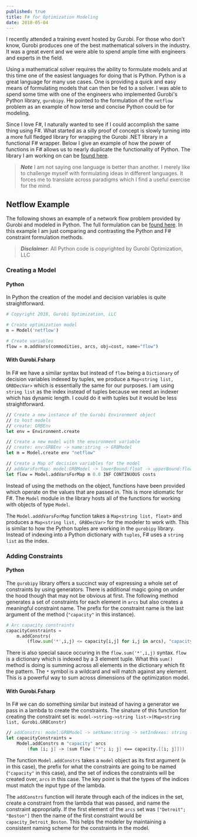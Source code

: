 ```yaml
---
published: true
title: F# for Optimization Modeling
date: 2018-05-04
---
```

I recently attended a training event hosted by Gurobi. For those who don't know, Gurobi produces one of the best mathematical solvers in the industry. It was a great event and we were able to spend ample time with engineers and experts in the field.

Using a mathematical solver requires the ability to formulate models and at this time one of the easiest languages for doing that is Python. Python is a great language for many use cases. One is providing a quick and easy means of formulating models that can then be fed to a solver. I was able to spend some time with one of the engineers who implemented Gurobi's Python library, `gurobipy`. He pointed to the formulation of the `netflow` problem as an example of how terse and concise Python could be for modeling.

Since I love F#, I naturally wanted to see if I could accomplish the same thing using F#. What started as a silly proof of concept is slowly turning into a more full fledged library for wrapping the Gurobi .NET library in a functional F# wrapper. Below I give an example of how the power of functions in F# allows us to nearly duplicate the functionality of Python. The library I am working on can be [found here](https://github.com/matthewcrews/fsharp-gurobi-test).

> ***Note*** I am not saying one language is better than another. I merely like to challenge myself with formulating ideas in different languages. It forces me to translate across paradigms which I find a useful exercise for the mind.

## Netflow Example

The following shows an example of a network flow problem provided by Gurobi and modeled in Python. The full formulation can be [found here](http://www.gurobi.com/documentation/8.0/examples/netflow_py.html). In this example I am just comparing and contrasting the Python and F# constraint formulation methods.

> ***Disclaimer***: All Python code is copyrighted by Gurobi Optimization, LLC

### Creating a Model

#### Python

In Python the creation of the model and decision variables is quite straightforward.

```python
# Copyright 2018, Gurobi Optimization, LLC

# Create optimization model
m = Model('netflow')

# Create variables
flow = m.addVars(commodities, arcs, obj=cost, name="flow")
```

#### With Gurobi.Fsharp

In F# we have a similar syntax but instead of `flow` being a `Dictionary` of decision variables indexed by tuples, we produce a `Map<string list, GRBDecVar>` which is essentially the same for our purposes. I am using `string list` as the index instead of tuples because we need an indexer which has dynamic length. I could do it with tuples but it would be less straightforward.

```fsharp
// Create a new instance of the Gurobi Environment object
// to host models
// create: GRBEnv
let env = Environment.create

// Create a new model with the environment variable
// create: env:GRBEnv -> name:string -> GRBModel
let m = Model.create env "netflow"

// Create a Map of decision variables for the model
// addVarsForMap: model:GRBModel -> lowerBound:float -> upperBound:float -> varType:string -> indexMap:Map<'a,float>
let flow = Model.addVarsForMap m 0.0 INF CONTINUOUS costs
```

Instead of using the methods on the object, functions have been provided which operate on the values that are passed in. This is more idiomatic for F#. The `Model` module in the library hosts all of the functions for working with objects of type `Model`.

The `Model.adddVarsForMap` function takes a `Map<string list, float>` and produces a `Map<string list, GRBDecVar>` for the modeler to work with. This is similar to how the Python tuples are working in the `gurobipy` library. Instead of indexing into a Python dictionary with `tuples`, F# uses a `string list` as the index.

### Adding Constraints

#### Python
The `gurobipy` library offers a succinct way of expressing a whole set of constraints by using generators. There is additional magic going on under the hood though that may not be obvious at first. The following method generates a set of constraints for each element in `arcs` but also creates a meaningful constraint name. The prefix for the constraint name is the last argument of the method (`"capacity"` in this instance).

```python
# Arc capacity constraints
capacityConstraints = 
    m.addConstrs(
        (flow.sum('*',i,j) <= capacity[i,j] for i,j in arcs), "capacity")
```

There is also special sauce occuring in the `flow.sum('*',i,j)` syntax. `flow` is a dictionary which is indexed by a 3 element tuple. What this `sum()` method is doing is summing across all elements in the dictionary which fit the pattern. The `*` symbol is a wildcard and will match against any element. This is a powerful way to sum across dimensions of the optimization model.

#### With Gurobi.Fsharp

In F# we can do something similar but instead of having a generator we pass in a lambda to create the constraints. The sinature of this function for creating the constraint set is: `model->string->string list->(Map<string list, Gurobi.GRBConstr)`

```fsharp
// addConstrs: model:GRBModel -> setName:string -> setIndexes: string list list -> constraintFunc:(string list -> ConstraintTuple) -> Map<string list, GRBConstr>
let capacityConstraints =
    Model.addConstrs m "capacity" arcs
        (fun [i; j] -> (sum flow ["*"; i; j] <== capacity.[[i; j]]))
```

The function `Model.addConstrs` takes a `model` object as its first argument (`m` in this case), the prefix for what the constraints are going to be named (`"capacity"` in this case), and the set of indices the constraints will be created over, `arcs` in this case. The key point is that the types of the indices must match the input type of the lambda.

The `addConstrs` function will iterate through each of the indices in the set, create a constraint from the lambda that was passed, and name the constraint appropriatly. If the first element of the `arcs` set was `["Detroit"; "Boston"]` then the name of the first constraint would be `capacity_Detroit_Boston`. This helps the modeler by maintaining a consistent naming scheme for the constraints in the model.
